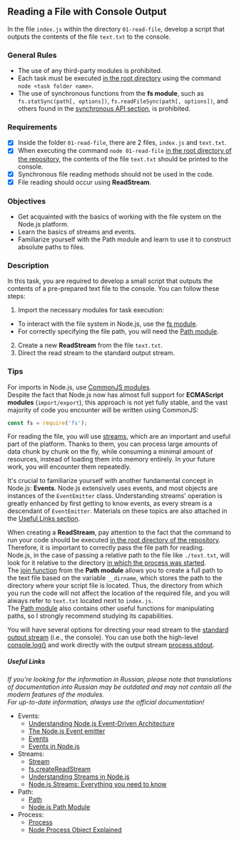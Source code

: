 ## Reading a File with Console Output

In the file `index.js` within the directory `01-read-file`, develop a script that outputs the contents of the file `text.txt` to the console.

### General Rules

- The use of any third-party modules is prohibited.
- Each task must be executed <u>in the root directory</u> using the command `node <task folder name>`.
- The use of synchronous functions from the **fs module**, such as `fs.statSync(path[, options])`, `fs.readFileSync(path[, options])`, and others found in the [synchronous API section](https://nodejs.org/api/fs.html#fs_synchronous_api), is prohibited.

### Requirements

- [x] Inside the folder `01-read-file`, there are 2 files, `index.js` and `text.txt`.
- [x] When executing the command `node 01-read-file` <u>in the root directory of the repository</u>, the contents of the file `text.txt` should be printed to the console.
- [x] Synchronous file reading methods should not be used in the code.
- [x] File reading should occur using **ReadStream**.

### Objectives

- Get acquainted with the basics of working with the file system on the Node.js platform.
- Learn the basics of streams and events.
- Familiarize yourself with the Path module and learn to use it to construct absolute paths to files.

### Description

In this task, you are required to develop a small script that outputs the contents of a pre-prepared text file to the console. You can follow these steps:

1. Import the necessary modules for task execution:

- To interact with the file system in Node.js, use the [fs module](https://nodejs.org/api/fs.html#fs_file_system).
- For correctly specifying the file path, you will need the [Path module](https://nodejs.org/api/path.html#path).

2. Create a new **ReadStream** from the file `text.txt`.
3. Direct the read stream to the standard output stream.

### Tips

For imports in Node.js, use [CommonJS modules](https://nodejs.org/docs/latest/api/modules.html#modules_modules_commonjs_modules).  
Despite the fact that Node.js now has almost full support for **ECMAScript modules** (`import/export`), this approach is not yet fully stable, and the vast majority of code you encounter will be written using CommonJS:

```js
const fs = require('fs');
```

For reading the file, you will use [streams](https://nodejs.org/api/stream.html#readable-streams), which are an important and useful part of the platform. Thanks to them, you can process large amounts of data chunk by chunk on the fly, while consuming a minimal amount of resources, instead of loading them into memory entirely. In your future work, you will encounter them repeatedly.

It's crucial to familiarize yourself with another fundamental concept in Node.js: **Events**. Node.js extensively uses events, and most objects are instances of the `EventEmitter` class. Understanding streams' operation is greatly enhanced by first getting to know events, as every stream is a descendant of `EventEmitter`.
Materials on these topics are also attached in the [Useful Links section](#useful-links).

When creating a **ReadStream**, pay attention to the fact that the command to run your code should be executed <u>in the root directory of the repository</u>. Therefore, it is important to correctly pass the file path for reading.  
Node.js, in the case of passing a relative path to the file like `./text.txt`, will look for it relative to the directory <u>in which the process was started</u>.  
The [join function](https://nodejs.org/api/path.html#path_path_join_paths) from the **Path module** allows you to create a full path to the text file based on the variable `__dirname`, which stores the path to the directory where your script file is located. Thus, the directory from which you run the code will not affect the location of the required file, and you will always refer to `text.txt` located next to `index.js`.  
The [Path module](https://nodejs.org/api/path.html) also contains other useful functions for manipulating paths, so I strongly recommend studying its capabilities.

You will have several options for directing your read stream to the [standard output stream](https://en.wikipedia.org/wiki/Standard_streams) (i.e., the console). You can use both the high-level [console.log()](https://nodejs.org/api/console.html#console_console_log_data_args) and work directly with the output stream [process.stdout](https://nodejs.org/api/process.html#process_process_stdout).

##### Useful Links

_If you're looking for the information in Russian, please note that translations of documentation into Russian may be outdated and may not contain all the modern features of the modules.  
For up-to-date information, always use the official documentation!_

- Events:
  - [Understanding Node.js Event-Driven Architecture](https://www.freecodecamp.org/news/understanding-node-js-event-driven-architecture-223292fcbc2d/)
  - [The Node.js Event emitter](https://nodejs.org/en/learn/asynchronous-work/the-nodejs-event-emitter)
  - [Events](https://nodejs.org/api/events.html)
  - [Events in Node.js](https://medium.com/@diego.coder/events-in-node-js-76fbe1b6cdad)
- Streams:
  - [Stream](https://nodejs.org/api/stream.html)
  - [fs.createReadStream](https://nodejs.org/api/fs.html#fs_fs_createreadstream_path_options)
  - [Understanding Streams in Node.js](https://nodesource.com/blog/understanding-streams-in-nodejs/)
  - [Node.js Streams: Everything you need to know](https://www.freecodecamp.org/news/node-js-streams-everything-you-need-to-know-c9141306be93/)
- Path:
  - [Path](https://nodejs.org/api/path.html)
  - [Node.js Path Module](https://www.javascripttutorial.net/nodejs-tutorial/nodejs-path-module/)
- Process:
  - [Process](https://nodejs.org/api/process.html)
  - [Node Process Object Explained](https://www.freecodecamp.org/news/node-process-object-explained/)
